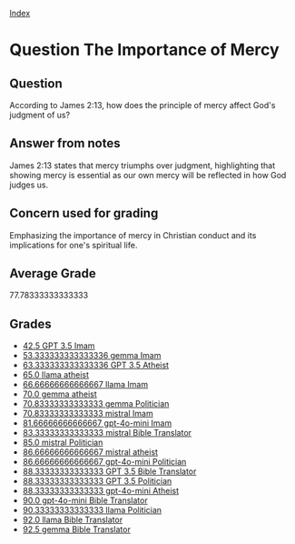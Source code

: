 
[Index](../../index.md)
# Question The Importance of Mercy
## Question
According to James 2:13, how does the principle of mercy affect God's judgment of us?

## Answer from notes
James 2:13 states that mercy triumphs over judgment, highlighting that showing mercy is essential as our own mercy will be reflected in how God judges us.

## Concern used for grading
Emphasizing the importance of mercy in Christian conduct and its implications for one's spiritual life.

## Average Grade
77.78333333333333

## Grades
 * [42.5 GPT 3.5 Imam](../answers/GPT_3.5_Imam/The_Importance_of_Mercy.md)
 * [53.333333333333336 gemma Imam](../answers/gemma_Imam/The_Importance_of_Mercy.md)
 * [63.333333333333336 GPT 3.5 Atheist](../answers/GPT_3.5_Atheist/The_Importance_of_Mercy.md)
 * [65.0 llama atheist](../answers/llama_atheist/The_Importance_of_Mercy.md)
 * [66.66666666666667 llama Imam](../answers/llama_Imam/The_Importance_of_Mercy.md)
 * [70.0 gemma atheist](../answers/gemma_atheist/The_Importance_of_Mercy.md)
 * [70.83333333333333 gemma Politician](../answers/gemma_Politician/The_Importance_of_Mercy.md)
 * [70.83333333333333 mistral Imam](../answers/mistral_Imam/The_Importance_of_Mercy.md)
 * [81.66666666666667 gpt-4o-mini Imam](../answers/gpt-4o-mini_Imam/The_Importance_of_Mercy.md)
 * [83.33333333333333 mistral Bible Translator](../answers/mistral_Bible_Translator/The_Importance_of_Mercy.md)
 * [85.0 mistral Politician](../answers/mistral_Politician/The_Importance_of_Mercy.md)
 * [86.66666666666667 mistral atheist](../answers/mistral_atheist/The_Importance_of_Mercy.md)
 * [86.66666666666667 gpt-4o-mini Politician](../answers/gpt-4o-mini_Politician/The_Importance_of_Mercy.md)
 * [88.33333333333333 GPT 3.5 Bible Translator](../answers/GPT_3.5_Bible_Translator/The_Importance_of_Mercy.md)
 * [88.33333333333333 GPT 3.5 Politician](../answers/GPT_3.5_Politician/The_Importance_of_Mercy.md)
 * [88.33333333333333 gpt-4o-mini Atheist](../answers/gpt-4o-mini_Atheist/The_Importance_of_Mercy.md)
 * [90.0 gpt-4o-mini Bible Translator](../answers/gpt-4o-mini_Bible_Translator/The_Importance_of_Mercy.md)
 * [90.33333333333333 llama Politician](../answers/llama_Politician/The_Importance_of_Mercy.md)
 * [92.0 llama Bible Translator](../answers/llama_Bible_Translator/The_Importance_of_Mercy.md)
 * [92.5 gemma Bible Translator](../answers/gemma_Bible_Translator/The_Importance_of_Mercy.md)
